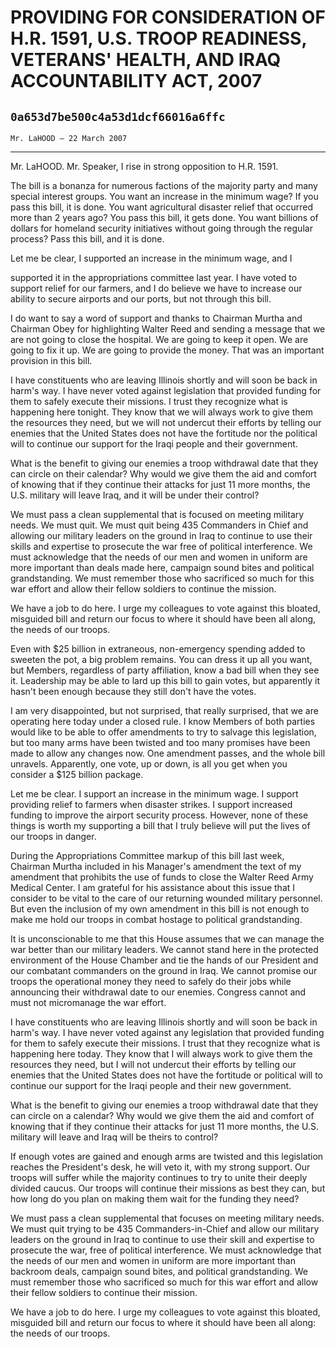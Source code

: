 # PROVIDING FOR CONSIDERATION OF H.R. 1591, U.S. TROOP READINESS,  VETERANS' HEALTH, AND IRAQ ACCOUNTABILITY ACT, 2007
## `0a653d7be500c4a53d1dcf66016a6ffc`
`Mr. LaHOOD — 22 March 2007`

---


Mr. LaHOOD. Mr. Speaker, I rise in strong opposition to H.R. 1591.

The bill is a bonanza for numerous factions of the majority party and 
many special interest groups. You want an increase in the minimum wage? 
If you pass this bill, it is done. You want agricultural disaster 
relief that occurred more than 2 years ago? You pass this bill, it gets 
done. You want billions of dollars for homeland security initiatives 
without going through the regular process? Pass this bill, and it is 
done.

Let me be clear, I supported an increase in the minimum wage, and I


supported it in the appropriations committee last year. I have voted to 
support relief for our farmers, and I do believe we have to increase 
our ability to secure airports and our ports, but not through this 
bill.

I do want to say a word of support and thanks to Chairman Murtha and 
Chairman Obey for highlighting Walter Reed and sending a message that 
we are not going to close the hospital. We are going to keep it open. 
We are going to fix it up. We are going to provide the money. That was 
an important provision in this bill.

I have constituents who are leaving Illinois shortly and will soon be 
back in harm's way. I have never voted against legislation that 
provided funding for them to safely execute their missions. I trust 
they recognize what is happening here tonight. They know that we will 
always work to give them the resources they need, but we will not 
undercut their efforts by telling our enemies that the United States 
does not have the fortitude nor the political will to continue our 
support for the Iraqi people and their government.

What is the benefit to giving our enemies a troop withdrawal date 
that they can circle on their calendar? Why would we give them the aid 
and comfort of knowing that if they continue their attacks for just 11 
more months, the U.S. military will leave Iraq, and it will be under 
their control?

We must pass a clean supplemental that is focused on meeting military 
needs. We must quit. We must quit being 435 Commanders in Chief and 
allowing our military leaders on the ground in Iraq to continue to use 
their skills and expertise to prosecute the war free of political 
interference. We must acknowledge that the needs of our men and women 
in uniform are more important than deals made here, campaign sound 
bites and political grandstanding. We must remember those who 
sacrificed so much for this war effort and allow their fellow soldiers 
to continue the mission.

We have a job to do here. I urge my colleagues to vote against this 
bloated, misguided bill and return our focus to where it should have 
been all along, the needs of our troops.

Even with $25 billion in extraneous, non-emergency spending added to 
sweeten the pot, a big problem remains. You can dress it up all you 
want, but Members, regardless of party affiliation, know a bad bill 
when they see it. Leadership may be able to lard up this bill to gain 
votes, but apparently it hasn't been enough because they still don't 
have the votes.

I am very disappointed, but not surprised, that really surprised, 
that we are operating here today under a closed rule. I know Members of 
both parties would like to be able to offer amendments to try to 
salvage this legislation, but too many arms have been twisted and too 
many promises have been made to allow any changes now. One amendment 
passes, and the whole bill unravels. Apparently, one vote, up or down, 
is all you get when you consider a $125 billion package.

Let me be clear. I support an increase in the minimum wage. I support 
providing relief to farmers when disaster strikes. I support increased 
funding to improve the airport security process. However, none of these 
things is worth my supporting a bill that I truly believe will put the 
lives of our troops in danger.

During the Appropriations Committee markup of this bill last week, 
Chairman Murtha included in his Manager's amendment the text of my 
amendment that prohibits the use of funds to close the Walter Reed Army 
Medical Center. I am grateful for his assistance about this issue that 
I consider to be vital to the care of our returning wounded military 
personnel. But even the inclusion of my own amendment in this bill is 
not enough to make me hold our troops in combat hostage to political 
grandstanding.

It is unconscionable to me that this House assumes that we can manage 
the war better than our military leaders. We cannot stand here in the 
protected environment of the House Chamber and tie the hands of our 
President and our combatant commanders on the ground in Iraq. We cannot 
promise our troops the operational money they need to safely do their 
jobs while announcing their withdrawal date to our enemies. Congress 
cannot and must not micromanage the war effort.

I have constituents who are leaving Illinois shortly and will soon be 
back in harm's way. I have never voted against any legislation that 
provided funding for them to safely execute their missions. I trust 
that they recognize what is happening here today. They know that I will 
always work to give them the resources they need, but I will not 
undercut their efforts by telling our enemies that the United States 
does not have the fortitude or political will to continue our support 
for the Iraqi people and their new government.

What is the benefit to giving our enemies a troop withdrawal date 
that they can circle on a calendar? Why would we give them the aid and 
comfort of knowing that if they continue their attacks for just 11 more 
months, the U.S. military will leave and Iraq will be theirs to 
control?

If enough votes are gained and enough arms are twisted and this 
legislation reaches the President's desk, he will veto it, with my 
strong support. Our troops will suffer while the majority continues to 
try to unite their deeply divided caucus. Our troops will continue 
their missions as best they can, but how long do you plan on making 
them wait for the funding they need?

We must pass a clean supplemental that focuses on meeting military 
needs. We must quit trying to be 435 Commanders-in-Chief and allow our 
military leaders on the ground in Iraq to continue to use their skill 
and expertise to prosecute the war, free of political interference. We 
must acknowledge that the needs of our men and women in uniform are 
more important than backroom deals, campaign sound bites, and political 
grandstanding. We must remember those who sacrificed so much for this 
war effort and allow their fellow soldiers to continue their mission.

We have a job to do here. I urge my colleagues to vote against this 
bloated, misguided bill and return our focus to where it should have 
been all along: the needs of our troops.